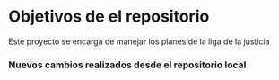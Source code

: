 # Objetivos de el repositorio

Este proyecto se encarga de manejar los planes de la liga de la justicia


### Nuevos cambios realizados desde el repositorio local
